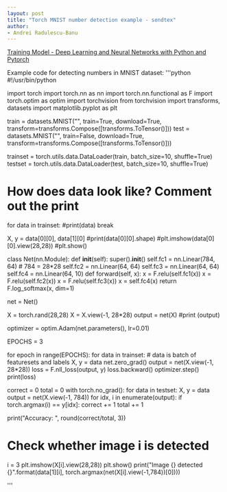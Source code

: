```yaml
---
layout: post
title: "Torch MNIST number detection example - sendtex"
author:
- Andrei Radulescu-Banu
---
```

[Training Model - Deep Learning and Neural Networks with Python and Pytorch](https://www.youtube.com/watch?v=9j-_dOze4IM)

Example code for detecting numbers in MNIST dataset:
'''python
#!/usr/bin/python

import torch
import torch.nn as nn
import torch.nn.functional as F
import torch.optim as optim
import torchvision
from torchvision import transforms, datasets
import matplotlib.pyplot as plt

train = datasets.MNIST("", train=True, download=True,
                       transform=transforms.Compose([transforms.ToTensor()]))
test = datasets.MNIST("", train=False, download=True,
                      transform=transforms.Compose([transforms.ToTensor()]))

trainset = torch.utils.data.DataLoader(train, batch_size=10, shuffle=True)
testset = torch.utils.data.DataLoader(test, batch_size=10, shuffle=True)

# How does data look like? Comment out the print
for data in trainset:
    #print(data)
    break

X, y = data[0][0], data[1][0]
#print(data[0][0].shape)
#plt.imshow(data[0][0].view(28,28))
#plt.show()

class Net(nn.Module):
    def __init__(self):
        super().__init__()
        self.fc1 = nn.Linear(784, 64) # 784 = 28*28
        self.fc2 = nn.Linear(64, 64)
        self.fc3 = nn.Linear(64, 64)
        self.fc4 = nn.Linear(64, 10)
    def forward(self, x):
        x = F.relu(self.fc1(x))
        x = F.relu(self.fc2(x))
        x = F.relu(self.fc3(x))
        x = self.fc4(x)
        return F.log_softmax(x, dim=1)


net = Net()

X = torch.rand(28,28)
X = X.view(-1, 28*28)
output = net(X)
#print (output)

optimizer = optim.Adam(net.parameters(), lr=0.01)

EPOCHS = 3

for epoch in range(EPOCHS):
    for data in trainset:
        # data is batch of featuresets and labels
        X, y = data
        net.zero_grad()
        output = net(X.view(-1, 28*28))
        loss = F.nll_loss(output, y)
        loss.backward()
        optimizer.step()
    print(loss)

correct = 0
total = 0
with torch.no_grad():
    for data in testset:
        X, y = data
        output = net(X.view(-1, 784))
        for idx, i in enumerate(output):
            if torch.argmax(i) == y[idx]:
                correct += 1
            total += 1

print("Accuracy: ", round(correct/total, 3))

# Check whether image i is detected
i = 3
plt.imshow(X[i].view(28,28))
plt.show()
print("Image {} detected {}".format(data[1][i], torch.argmax(net(X[i].view(-1,784))[0])))

'''